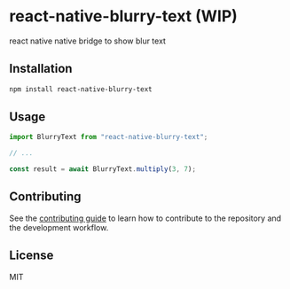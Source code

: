 # react-native-blurry-text (WIP)

react native native bridge to show blur text

## Installation

```sh
npm install react-native-blurry-text
```

## Usage

```js
import BlurryText from "react-native-blurry-text";

// ...

const result = await BlurryText.multiply(3, 7);
```

## Contributing

See the [contributing guide](CONTRIBUTING.md) to learn how to contribute to the repository and the development workflow.

## License

MIT
